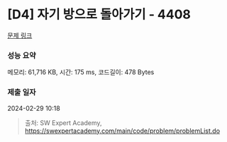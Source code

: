 # [D4] 자기 방으로 돌아가기 - 4408 

[문제 링크](https://swexpertacademy.com/main/code/problem/problemDetail.do?contestProbId=AWNcJ2sapZMDFAV8) 

### 성능 요약

메모리: 61,716 KB, 시간: 175 ms, 코드길이: 478 Bytes

### 제출 일자

2024-02-29 10:18



> 출처: SW Expert Academy, https://swexpertacademy.com/main/code/problem/problemList.do